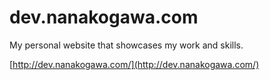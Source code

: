 # dev.nanakogawa.com
My personal website that showcases my work and skills.

[http://dev.nanakogawa.com/](http://dev.nanakogawa.com/)